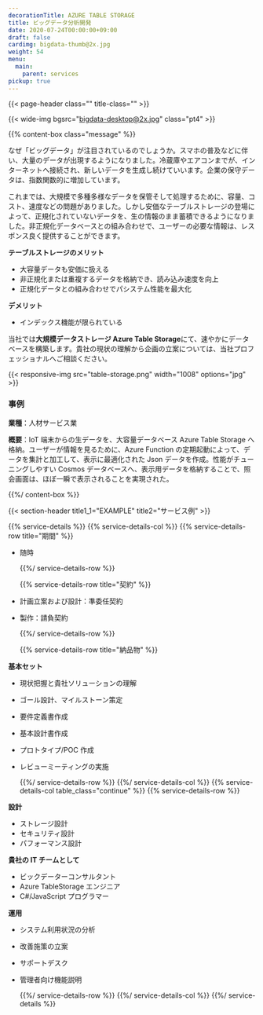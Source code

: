 ```yaml
---
decorationTitle: AZURE TABLE STORAGE
title: ビッグデータ分析開発
date: 2020-07-24T00:00:00+09:00
draft: false
cardimg: bigdata-thumb@2x.jpg
weight: 54
menu:
  main:
    parent: services
pickup: true
---
```


{{< page-header class="" title-class="" >}}

{{< wide-img bgsrc="bigdata-desktop@2x.jpg" class="pt4" >}}

{{% content-box class="message" %}}

なぜ「ビッグデータ」が注目されているのでしょうか。スマホの普及などに伴い、大量のデータが出現するようになりました。冷蔵庫やエアコンまでが、インターネットへ接続され、新しいデータを生成し続けていいます。企業の保守データは、指数関数的に増加しています。

これまでは、大規模で多種多様なデータを保管そして処理するために、容量、コスト、速度などの問題がありました。しかし安価なテーブルストレージの登場によって、正規化されていないデータを、生の情報のまま蓄積できるようになりました。非正規化データベースとの組み合わせで、ユーザーの必要な情報は、レスポンス良く提供することができます。

**テーブルストレージのメリット**

- 大容量データも安価に扱える
- 非正規化または重複するデータを格納でき、読み込み速度を向上
- 正規化データとの組み合わせでパシステム性能を最大化

**デメリット**

- インデックス機能が限られている

当社では**大規模データストレージ Azure Table Storage**にて、速やかにデータベースを構築します。貴社の現状の理解から企画の立案については、当社プロフェッショナルへご相談ください。

{{< responsive-img src="table-storage.png" width="1008" options="jpg" >}}

### 事例

**業種**：人材サービス業

**概要**：IoT 端末からの生データを、大容量データベース Azure Table Storage へ格納。ユーザーが情報を見るために、Azure Function の定期起動によって、データを集計と加工して、表示に最適化された Json データを作成。性能がチューニングしやすい Cosmos データベースへ、表示用データを格納することで、照会画面は、ほぼ一瞬で表示されることを実現された。

{{%/ content-box %}}

{{< section-header title1_1="EXAMPLE" title2="サービス例" >}}

{{% service-details %}}
{{% service-details-col %}}
{{% service-details-row title="期間" %}}

- 随時

  {{%/ service-details-row %}}

  {{% service-details-row title="契約" %}}

- 計画立案および設計：準委任契約
- 製作：請負契約

  {{%/ service-details-row %}}

  {{% service-details-row title="納品物" %}}

**基本セット**

- 現状把握と貴社ソリューションの理解
- ゴール設計、マイルストーン策定
- 要件定義書作成
- 基本設計書作成
- プロトタイプ/POC 作成
- レビューミーティングの実施

  {{%/ service-details-row %}}
  {{%/ service-details-col %}}
  {{% service-details-col table_class="continue" %}}
  {{% service-details-row %}}

**設計**

- ストレージ設計
- セキュリティ設計
- パフォーマンス設計

**貴社の IT チームとして**

- ビックデーターコンサルタント
- Azure TableStorage エンジニア
- C#/JavaScript プログラマー

**運用**

- システム利用状況の分析
- 改善施策の立案
- サポートデスク
- 管理者向け機能説明

  {{%/ service-details-row %}}
  {{%/ service-details-col %}}
  {{%/ service-details %}}
